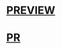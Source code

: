 # [PREVIEW](https://tarsen99.github.io/tabs-react/build/)
# [PR](https://github.com/TarSen99/tabs-react/compare/master...dev)